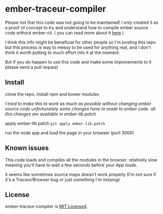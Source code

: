 ember-traceur-compiler
=========

Please not that this code was not going to be maintained!
I only created it as a proof of concept to try and understand how to compile
ember source code without ember-cli. ( you can read more about it [here](https://ca.non.co.il/index.php/your-using-ember-wrong/) )

I think this info might be beneficial for other people so I'm posting
this repo but this process is way to messy to be used for anything real,
and I don't think it worth putting to much effort into it at the moment.

But if you do happen to use this code and make some improvements to it please send a pull request

## Install

clone the repo.
install npm and bower modules

_I tried to make this to work as much as possible without changing ember source code
unfortunately some changes have to made to ember code. all this changes are available in ember-lib.patch_

apply ember-lib patch
```git apply ember-lib.patch```

run the node app and load the page in your browser (port 3000)

## Known issues

This code loads and compiles all the modules in the browser. relatively slow
meaning you'll have to wait a few seconds before your App loads.

it seems like sometimes source maps doesn't work properly
(I'm not sure if it's a Traceur/Browser bug or just something I'm missing)

## License

ember-traceur-compiler is [MIT Licensed](https://github.com/yonjah/ember-traceur-compiler/blob/master/LICENSE).